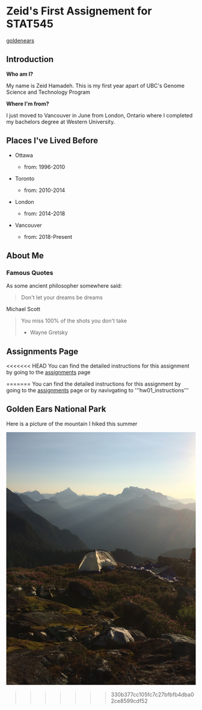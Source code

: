 # Zeid's First Assignement for STAT545

[goldenears](goldenears2.jpg)

## Introduction

**Who am I?**

My name is Zeid Hamadeh. This is my first year apart of UBC's Genome Science and Technology Program

**Where I'm from?**

I just moved to Vancouver in June from London, Ontario where I completed my bachelors degree at Western University.

## Places I've Lived Before

* Ottawa 
  * from: 1996-2010

* Toronto
  * from: 2010-2014

* London
  * from: 2014-2018

* Vancouver
  * from: 2018-Present

## About Me

### Famous Quotes

As some ancient philosopher somewhere said:

> Don't let your dreams be dreams

Michael Scott

> You miss 100% of the shots you don't take
> - Wayne Gretsky

## Assignments Page

<<<<<<< HEAD
You can find the detailed instructions for this assignment by going to the [assignments](http://stat545.com/Classroom/assignments/) page 






=======
You can find the detailed instructions for this assignment by going to the [assignments](http://stat545.com/Classroom/assignments/) page or by navivgating to '''hw01_instructions'''

## Golden Ears National Park

Here is a picture of the mountain I hiked this summer

![goldenears](goldenears2.jpg)
>>>>>>> 330b377cc105fc7c27bfbfb4dba02ce8599cdf52
